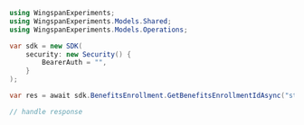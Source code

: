 <!-- Start SDK Example Usage -->
```csharp
using WingspanExperiments;
using WingspanExperiments.Models.Shared;
using WingspanExperiments.Models.Operations;

var sdk = new SDK(
    security: new Security() {
        BearerAuth = "",
    }
);

var res = await sdk.BenefitsEnrollment.GetBenefitsEnrollmentIdAsync("string");

// handle response
```
<!-- End SDK Example Usage -->